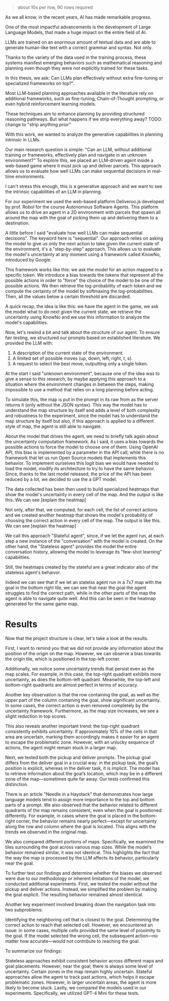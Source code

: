 > about 10s per row, 90 rows required

As we all know, in the recent years, AI has made remarkable progress.

One of the most impactful advancements is the development of Large Language Models, that made a huge impact on the entire field of AI.

LLMs are trained on an enormous amount of textual data and are able to generate human-like text with a correct grammar and syntax. Not only.

Thanks to the variety of the data used in the training process, these systems manifest emerging behaviors such as mathematical reasoning and planning even though they were not explicitly trained for these tasks.

In this thesis, we ask: Can LLMs plan effectively without extra fine-tuning or specialized frameworks on top?".

Most LLM-based planning approaches available in the literature rely on additional frameworks, such as fine-tuning, Chain-of-Thought prompting, or even hybrid reinforcement learning models.

These techniques aim to enhance planning by providing structured reasoning pathways.
But what happens if we strip everything away? TODO: change to "strip anything prior"

With this work, we wanted to analyze the generative capabilities in planning intrinsic in LLMs.

Our main research question is simple:
"Can an LLM, without additional training or frameworks, effectively plan and navigate in an unknown environment?"
To explore this, we placed an LLM-driven agent inside a web-based game where it must pick up and deliver parcels. This approach allows us to evaluate how well LLMs can make sequential decisions in real-time environments.

I can't stress this enough, this is a generative approach and we want to see the intrinsic capabilities of an LLM in planning.

For our experiment we used the web-based platform Deliveroo.js developed by prof. Robol for the course Autonomous Software Agents. This platform allows us to drive an agent in a 2D environment with parcels that spawn all around the map with the goal of picking them up and delivering them to a destination.

A little before I said "evaluate how well LLMs can make sequential decisions". The keyword here is "sequential". Our approach relies on asking the model to give us only the next action to take given the current state of the environment, it's a "step-by-step" approach. This allows us to evaluate the model's uncertainty at any moment using a framework called KnowNo, introduced by Google.

This framework works like this: we ask the model for an action mapped to a specific token. We introduce a bias towards the tokens that represent all the possible actions in order to "force" the choice of the model to be one of the possible actions. We then retrieve the log-probability of each token and we compute the certainty of the model by softmaxing the log-probabilities. Then, all the values below a certain threshold are discarded.

A quick recap, the idea is like this: we have the agent in the game, we ask the model what to do next given the current state, we retrieve the uncertainty using KnowNo and we use this information to analyze the model's capabilities.

Now, let's rewind a bit and talk about the structure of our agent. To ensure fair testing, we structured our prompts based on established literature.
We provided the LLM with:

1. A description of the current state of the environment.
2. A limited set of possible moves (up, down, left, right, t, s).
3. A request to select the best move, outputting only a single token.

At the start I said "unknown environment", because one of the idea was to give a sense to this research, by maybe applying this approach to a situation where the environment changes in between the steps, making impossible to use a method that relies on a long planning before acting.

To simulate this, the map is put in the prompt in its raw from as the server returns it (only without the JSON syntax). This way the model has to understand the map structure by itself and adds a level of both complexity and robustness to the experiment, since the model has to understand the map structure by itself but also, if this approach is applied to a different style of map, the agent is still able to navigate.

About the model that drives the agent, we need to briefly talk again about the uncertainty computation framework. As I said, it uses a bias towards the possible actions to force the model to choose one of them.
Using OpenAI API, this bias is implemented by a parameter in the API call; while there is no framework that let us run Open Source models that implements this behavior. To implement ourselves this logit bias we would have needed to load the model, modify its architecture to try to have the same behavior. Since, thanks to the last model released, the price of the API has been reduced by a lot, we decided to use the a GPT model.

The data collected has been then used to build specialized heatmaps that show the model's uncertainty in every cell of the map. And the output is like this. We can see [explain the heatmap]

Not only, after that, we computed, for each cell, the list of correct actions and we created another heatmap that shows the model's probability of choosing the correct action in every cell of the map. The output is like this. We can see [explain the heatmap]

We call this approach "Stateful agent", since, if we let the agent run, at each step a new instance of the "conversation" with the model is created.
On the other hand, the "Stateless agent" provides the model the entire conversation history, allowing the model to leverage its "few-shot learning" capabilities.

Still, the heatmaps created by the stateful are a great indicator also of the stateless agent's behaivor.

Indeed we can see that if we let an statelss agent run in a 7x7 map with the goal in the bottom right tile, we can see that near the goal the agent struggles to find the correct path, while in the other parts of the map the agent is able to navigate quite well. And this can be seen in the heatmap generated for the same game map.

# Results

Now that the project structure is clear, let's take a look at the results.

First, I want to remind you that we did not provide any information about the position of the origin on the map. However, we can observe a bias towards the origin tile, which is positioned in the top-left corner.

Additionally, we notice some uncertainty trends that persist even as the map scales. For example, in this case, the top-right quadrant exhibits more uncertainty, as does the bottom-left quadrant. Meanwhile, the top-left and bottom-right quadrants are almost perfect in terms of accuracy.

Another key observation is that the row containing the goal, as well as the upper part of the column containing the goal, show significant uncertainty. In some cases, the correct action is even removed completely by the uncertainty framework. Furthermore, as the map size increases, we see a slight reduction in top scores.

This also reveals another important trend: the top-right quadrant consistently exhibits uncertainty. If approximately 10% of the cells in that area are uncertain, marking them accordingly makes it easier for an agent to escape the problematic zone. However, with an unlucky sequence of actions, the agent might remain stuck in a larger map.

Next, we tested both the pickup and deliver prompts. The pickup goal differs from the deliver goal in a crucial way: in the pickup task, the goal’s position is explicit, whereas in the deliver task, it is implicit. The model has to retrieve information about the goal’s location, which may be in a different zone of the map—sometimes quite far away. Our tests confirmed this distinction.

There is an article "Needle in a Haystack" that demonstrates how large language models tend to assign more importance to the top and bottom parts of a prompt. We also observed that the behavior related to different quadrants of the map remains consistent, even when the goal is positioned differently. For example, in cases where the goal is placed in the bottom-right corner, the behavior remains nearly perfect—except for uncertainty along the row and column where the goal is located. This aligns with the trends we observed in the original map.

We also compared different portions of maps. Specifically, we examined the tiles surrounding the goal across various map sizes. While the model’s behavior remained similar, it was not identical. This highlights the fact that the way the map is processed by the LLM affects its behavior, particularly near the goal.

To further test our findings and determine whether the biases we observed were due to our methodology or inherent limitations of the model, we conducted additional experiments. First, we tested the model without the pickup and deliver actions. Instead, we simplified the problem by making the goal explicit. The resulting behavior remained almost identical.

Another key experiment involved breaking down the navigation task into two subproblems:

Identifying the neighboring cell that is closest to the goal.
Determining the correct action to reach that selected cell.
However, we encountered an issue: in some cases, multiple cells provided the same level of proximity to the goal. If the model selected the wrong cell, the subsequent action—no matter how accurate—would not contribute to reaching the goal.

To summarize our findings:

Stateless approaches exhibit consistent behavior across different maps and goal placements. However, near the goal, there is always some level of uncertainty. Certain zones in the map remain highly uncertain.
Stateful approaches allow the agent to track past actions, which helps it escape problematic zones. However, in larger uncertain areas, the agent is more likely to become stuck.
Lastly, we compared the models used in our experiments. Specifically, we utilized GPT-4 Mini for these tests.

